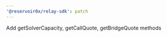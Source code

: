 ```yaml
---
'@reservoir0x/relay-sdk': patch
---
```


Add getSolverCapacity, getCallQuote, getBridgeQuote methods
